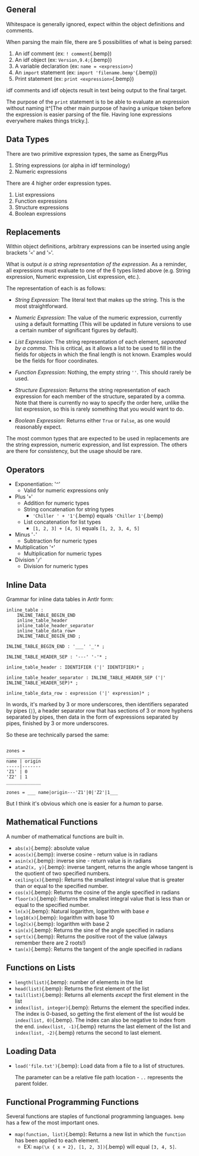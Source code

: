 ## General

Whitespace is generally ignored, expect within the object definitions and
comments.

When parsing the main file, there are 5 possibilities of what is being
parsed:

1. An idf comment (ex: `! comment`{.bemp})
2. An idf object (ex: `Version,9.4;`{.bemp})
3. A variable declaration (ex: `name = <expression>`)
4. An `import` statement (ex: `import 'filename.bemp'`{.bemp})
5. Print statement (ex: `print <expression>`{.bemp})

idf comments and idf objects result in text being output to the final
target.

The purpose of the `print` statement is to be able to evaluate an
expression without naming it^[The other main purpose of having a unique
token before the expression is easier parsing of the file. Having lone
expressions everywhere makes things tricky.].

## Data Types

There are two primitive expression types, the same as EnergyPlus

1. String expressions (or alpha in idf terminology)
2. Numeric expressions

There are 4 higher order expression types.

1. List expressions
2. Function expressions
3. Structure expressions
4. Boolean expressions

## Replacements

Within object definitions, arbitrary expressions can be inserted using
angle brackets '`<`' and '`>`'.

What is output *is a string representation of the expression*. As a
reminder, all expressions must evaluate to one of the 6 types listed
above (e.g. String expression, Numeric expression, List expression,
etc.).

The representation of each is as follows:

- *String Expression*: The literal text that makes up the string. This
  is the most straightforward.

- *Numeric Expression*: The value of the numeric expression, currently
  using a default formatting (This will be updated in future versions to
  use a certain number of significant figures by default).

- *List Expression*: The string representation of each element,
  *separated by a comma*. This is critical, as it allows a list to be
  used to fill in the fields for objects in which the final length is
  not known. Examples would be the fields for floor coordinates.

- *Function Expression*: Nothing, the empty string `''`. This should
  rarely be used.

- *Structure Expression*: Returns the string representation of each
  expression for each member of the structure, separated by a comma.
  Note that there is currently no way to specify the order here, unlike
  the list expression, so this is rarely something that you would want
  to do.

- *Boolean Expression*: Returns either `True` or `False`, as one would
  reasonably expect.


The most common types that are expected to be used in replacements are
the string expression, numeric expression, and list expression. The
others are there for consistency, but the usage should be rare.


## Operators

- Exponentiation: '`^`'
    - Valid for numeric expressions only
- Plus '`+`'
    - Addition for numeric types
    - String concatenation for string types
        - `'Chiller ' + '1'`{.bemp} equals `'Chiller 1'`{.bemp}
    - List concatenation for list types
        - `[1, 2, 3] + [4, 5]` equals `[1, 2, 3, 4, 5]`
- Minus '`-`'
    - Subtraction for numeric types
- Multiplication '`*`'
    - Multiplication for numeric types
- Division '`/`'
    - Division for numeric types


## Inline Data

Grammar for inline data tables in Antlr form:

```
inline_table :
    INLINE_TABLE_BEGIN_END
    inline_table_header
    inline_table_header_separator
    inline_table_data_row+
    INLINE_TABLE_BEGIN_END ;

INLINE_TABLE_BEGIN_END : '___' '_'* ;

INLINE_TABLE_HEADER_SEP : '---' '-'* ;

inline_table_header : IDENTIFIER ('|' IDENTIFIER)* ;

inline_table_header_separator : INLINE_TABLE_HEADER_SEP ('|' INLINE_TABLE_HEADER_SEP)* ;

inline_table_data_row : expression ('|' expression)* ;

```

In words, it's marked by 3 or more underscores, then identifiers
separated by pipes (`|`), a header separator row that has sections of 3
or more hyphens separated by pipes, then data in the form of expressions
separated by pipes, finished by 3 or more underscores.

So these are technically parsed the same:

```bemp

zones =
_____________
name | origin
-----|-------
'Z1' | 0
'Z2' | 1
_____________

zones = ___ name|origin---'Z1'|0|'Z2'|1___

```

But I think it's obvious which one is easier for a *human* to parse.


## Mathematical Functions

A number of mathematical functions are built in.

- `abs(x)`{.bemp}: absolute value
- `acos(x)`{.bemp}: inverse cosine - return value is in radians
- `asin(x)`{.bemp}: inverse sine - return value is in radians
- `atan2(x, y)`{.bemp}: inverse tangent, returns the angle whose tangent is the quotient of two specified numbers.
- `ceiling(x)`{.bemp}: Returns the smallest integral value that is greater than or equal to the specified number.
- `cos(x)`{.bemp}: Returns the cosine of the angle specified in radians
- `floor(x)`{.bemp}: Returns the smallest integral value that is less than or equal to the specified number.
- `ln(x)`{.bemp}: Natural logarithm, logarithm with base $e$
- `log10(x)`{.bemp}: logarithm with base 10
- `log2(x)`{.bemp}: logarithm with base 2
- `sin(x)`{.bemp}: Returns the sine of the angle specified in radians
- `sqrt(x)`{.bemp}: Returns the positive root of the value (always remember there are 2 roots!)
- `tan(x)`{.bemp}: Returns the tangent of the angle specified in radians

## Functions on Lists

- `length(list)`{.bemp}: number of elements in the list
- `head(list)`{.bemp}: Returns the first element of the list
- `tail(list)`{.bemp}: Returns all elements *except* the first element in the list
- `index(list, integer)`{.bemp}: Returns the element the specified index. The
  index is 0-based, so getting the first element of the list would be
  `index(list, 0)`{.bemp}. The index can also be negative to index from the
  end. `index(list, -1)`{.bemp} returns the last element of the list and
  `index(list, -2)`{.bemp} returns the second to last element.

## Loading Data

- `load('file.txt')`{.bemp}: Load data from a file to a list of structures.

   The parameter can be a relative file path location - `..` represents
   the parent folder.

## Functional Programming Functions

Several functions are staples of functional programming languages.
`bemp` has a few of the most important ones.

- `map(function, list)`{.bemp}: Returns a new list in which the `function` has
  been applied to each element.
    - EX: `map(\x { x + 2}, [1, 2, 3])`{.bemp} will equal `[3, 4, 5]`.
